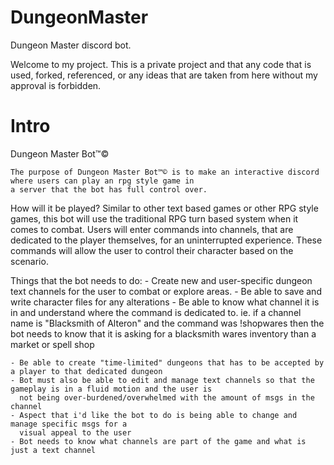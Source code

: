 # DungeonMaster
Dungeon Master discord bot.

Welcome to my project. This is a private project and that any code that is used, forked, referenced, or any ideas that are taken from here without my approval is forbidden.

# Intro
Dungeon Master Bot™©

    The purpose of Dungeon Master Bot™© is to make an interactive discord where users can play an rpg style game in
    a server that the bot has full control over.

How will it be played?
    Similar to other text based games or other RPG style games, this bot will use the traditional RPG turn based system
    when it comes to combat. Users will enter commands into channels, that are dedicated to the player themselves, for
    an uninterrupted experience. These commands will allow the user to control their character based on the scenario.

Things that the bot needs to do:
    - Create new and user-specific dungeon text channels for the user to combat or explore areas.
    - Be able to save and write character files for any alterations
    - Be able to know what channel it is in and understand where the command is dedicated to.
        ie. if a channel name is "Blacksmith of Alteron" and the command was !shopwares
            then the bot needs to know that it is asking for a blacksmith wares inventory than a market or spell shop

    - Be able to create "time-limited" dungeons that has to be accepted by a player to that dedicated dungeon
    - Bot must also be able to edit and manage text channels so that the gameplay is in a fluid motion and the user is
      not being over-burdened/overwhelmed with the amount of msgs in the channel
    - Aspect that i'd like the bot to do is being able to change and manage specific msgs for a
      visual appeal to the user
    - Bot needs to know what channels are part of the game and what is just a text channel
